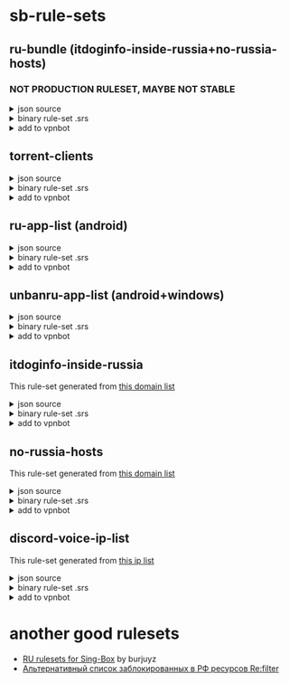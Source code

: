 # sb-rule-sets

## ru-bundle (itdoginfo-inside-russia+no-russia-hosts)
### NOT PRODUCTION RULESET, MAYBE NOT STABLE
<details>
  <summary>json source</summary>
  
```json
{
  "route": {
    "rules": [
      {
        "rule_set": "ru-bundle",
        "outbound": "proxy"
      }
    ],
    "rule_set": [
      {
        "type": "remote",
        "tag": "ru-bundle",
        "format": "source",
        "url": "https://github.com/legiz-ru/sb-rule-sets/raw/main/ru-bundle.json"
      }
    ]
  }
}
```

</details>
<details>
  <summary>binary rule-set .srs</summary>
  
```json
{
  "route": {
    "rules": [
      {
        "rule_set": "ru-bundle",
        "outbound": "proxy"
      }
    ],
    "rule_set": [
      {
        "type": "remote",
        "tag": "ru-bundle",
        "format": "binary",
        "url": "https://github.com/legiz-ru/sb-rule-sets/raw/main/ru-bundle.srs"
      }
    ]
  }
}
```

</details>
<details>
  <summary>add to vpnbot</summary>
  
```shell
proxy:86400s:https://github.com/legiz-ru/sb-rule-sets/raw/main/ru-bundle.srs
```

</details>

## torrent-clients
<details>
  <summary>json source</summary>
  
```json
{
  "route": {
    "rules": [
      {
        "rule_set": "torrent-clients",
        "outbound": "direct"
      }
    ],
    "rule_set": [
      {
        "type": "remote",
        "tag": "torrent-clients",
        "format": "source",
        "url": "https://raw.githubusercontent.com/legiz-ru/sb-rule-sets/main/torrent-clients.json"
      }
    ]
  }
}
```

</details>
<details>
  <summary>binary rule-set .srs</summary>
  
```json
{
  "route": {
    "rules": [
      {
        "rule_set": "torrent-clients",
        "outbound": "direct"
      }
    ],
    "rule_set": [
      {
        "type": "remote",
        "tag": "torrent-clients",
        "format": "binary",
        "url": "https://raw.githubusercontent.com/legiz-ru/sb-rule-sets/main/torrent-clients.srs"
      }
    ]
  }
}
```

</details>
<details>
  <summary>add to vpnbot</summary>
  
```shell
direct:86400s:https://github.com/legiz-ru/sb-rule-sets/raw/main/torrent-clients.srs
```

</details>

## ru-app-list (android)
<details>
  <summary>json source</summary>
  
```json
{
  "route": {
    "rules": [
      {
        "rule_set": "ru-app-list",
        "outbound": "direct"
      }
    ],
    "rule_set": [
      {
        "type": "remote",
        "tag": "ru-app-list",
        "format": "source",
        "url": "https://raw.githubusercontent.com/legiz-ru/sb-rule-sets/main/ru-app-list.json"
      }
    ]
  }
}
```

</details>
<details>
  <summary>binary rule-set .srs</summary>
  
```json
{
  "route": {
    "rules": [
      {
        "rule_set": "ru-app-list",
        "outbound": "direct"
      }
    ],
    "rule_set": [
      {
        "type": "remote",
        "tag": "ru-app-list",
        "format": "binary",
        "url": "https://raw.githubusercontent.com/legiz-ru/sb-rule-sets/main/ru-app-list.srs"
      }
    ]
  }
}
```

</details>
<details>
  <summary>add to vpnbot</summary>
  
```shell
direct:86400s:https://github.com/legiz-ru/sb-rule-sets/raw/main/ru-app-list.srs
```

</details>

## unbanru-app-list (android+windows)
<details>
  <summary>json source</summary>
  
```json
{
  "route": {
    "rules": [
      {
        "rule_set": "unbanru-app-list",
        "outbound": "proxy"
      }
    ],
    "rule_set": [
      {
        "type": "remote",
        "tag": "unbanru-app-list",
        "format": "source",
        "url": "https://raw.githubusercontent.com/legiz-ru/sb-rule-sets/main/unbanru-app-list.json"
      }
    ]
  }
}
```

</details>
<details>
  <summary>binary rule-set .srs</summary>
  
```json
{
  "route": {
    "rules": [
      {
        "rule_set": "unbanru-app-list",
        "outbound": "proxy"
      }
    ],
    "rule_set": [
      {
        "type": "remote",
        "tag": "unbanru-app-list",
        "format": "binary",
        "url": "https://raw.githubusercontent.com/legiz-ru/sb-rule-sets/main/unbanru-app-list.srs"
      }
    ]
  }
}
```

</details>
<details>
  <summary>add to vpnbot</summary>
  
```shell
proxy:86400s:https://github.com/legiz-ru/sb-rule-sets/raw/main/unbanru-app-list.srs
```

</details>

## itdoginfo-inside-russia
This rule-set generated from [this domain list](https://github.com/itdoginfo/allow-domains/blob/main/src/Russia-domains-inside.lst)

<details>
  <summary>json source</summary>
  
```json
{
  "route": {
    "rules": [
      {
        "rule_set": "itdoginfo-inside-russia",
        "outbound": "proxy"
      }
    ],
    "rule_set": [
      {
        "type": "remote",
        "tag": "itdoginfo-inside-russia",
        "format": "source",
        "url": "https://github.com/legiz-ru/sb-rule-sets/raw/main/itdoginfo-inside-russia.json"
      }
    ]
  }
}
```

</details>
<details>
  <summary>binary rule-set .srs</summary>
  
```json
{
  "route": {
    "rules": [
      {
        "rule_set": "itdoginfo-inside-russia",
        "outbound": "proxy"
      }
    ],
    "rule_set": [
      {
        "type": "remote",
        "tag": "itdoginfo-inside-russia",
        "format": "binary",
        "url": "https://github.com/legiz-ru/sb-rule-sets/raw/main/itdoginfo-inside-russia.srs"
      }
    ]
  }
}
```

</details>
<details>
  <summary>add to vpnbot</summary>
  
```shell
proxy:86400s:https://github.com/legiz-ru/sb-rule-sets/raw/main/itdoginfo-inside-russia.srs
```

</details>

## no-russia-hosts
This rule-set generated from [this domain list](https://github.com/dartraiden/no-russia-hosts)

<details>
  <summary>json source</summary>
  
```json
{
  "route": {
    "rules": [
      {
        "rule_set": "no-russia-hosts",
        "outbound": "proxy"
      }
    ],
    "rule_set": [
      {
        "type": "remote",
        "tag": "no-russia-hosts",
        "format": "source",
        "url": "https://github.com/legiz-ru/sb-rule-sets/raw/main/no-russia-hosts.json"
      }
    ]
  }
}
```

</details>
<details>
  <summary>binary rule-set .srs</summary>
  
```json
{
  "route": {
    "rules": [
      {
        "rule_set": "no-russia-hosts",
        "outbound": "proxy"
      }
    ],
    "rule_set": [
      {
        "type": "remote",
        "tag": "no-russia-hosts",
        "format": "binary",
        "url": "https://github.com/legiz-ru/sb-rule-sets/raw/main/no-russia-hosts.srs"
      }
    ]
  }
}
```

</details>
<details>
  <summary>add to vpnbot</summary>
  
```shell
proxy:86400s:https://github.com/legiz-ru/sb-rule-sets/raw/main/no-russia-hosts.srs
```

</details>

## discord-voice-ip-list
This rule-set generated from [this ip list](https://github.com/GhostRooter0953/discord-voice-ips/blob/master/voice_domains/discord-voice-ip-list)

<details>
  <summary>json source</summary>
  
```json
{
  "route": {
    "rules": [
      {
        "rule_set": "discord-voice-ip-list",
        "outbound": "proxy"
      }
    ],
    "rule_set": [
      {
        "type": "remote",
        "tag": "discord-voice-ip-list",
        "format": "source",
        "url": "https://github.com/legiz-ru/sb-rule-sets/raw/main/discord-voice-ip-list.json"
      }
    ]
  }
}
```

</details>
<details>
  <summary>binary rule-set .srs</summary>
  
```json
{
  "route": {
    "rules": [
      {
        "rule_set": "discord-voice-ip-list",
        "outbound": "proxy"
      }
    ],
    "rule_set": [
      {
        "type": "remote",
        "tag": "discord-voice-ip-list",
        "format": "binary",
        "url": "https://github.com/legiz-ru/sb-rule-sets/raw/main/discord-voice-ip-list.srs"
      }
    ]
  }
}
```

</details>
<details>
  <summary>add to vpnbot</summary>
  
```shell
proxy:86400s:https://github.com/legiz-ru/sb-rule-sets/raw/main/discord-voice-ip-list.srs
```

</details>

# another good rulesets
- [RU rulesets for Sing-Box](https://github.com/burjuyz/RuRulesets?tab=readme-ov-file#%D0%BF%D1%80%D1%8F%D0%BC%D1%8B%D0%B5-%D1%81%D1%81%D1%8B%D0%BB%D0%BA%D0%B8) by burjuyz
- [Альтернативный список заблокированных в РФ ресурсов Re:filter](https://github.com/1andrevich/Re-filter-lists?tab=readme-ov-file#%D0%BF%D1%80%D0%B8%D0%BC%D0%B5%D1%80-%D0%B8%D1%81%D0%BF%D0%BE%D0%BB%D1%8C%D0%B7%D0%BE%D0%B2%D0%B0%D0%BD%D0%B8%D1%8F-sing-box)

